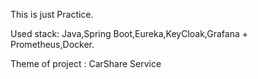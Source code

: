 This is just Practice.

Used stack: Java,Spring Boot,Eureka,KeyCloak,Grafana + Prometheus,Docker.

Theme of project : CarShare Service
